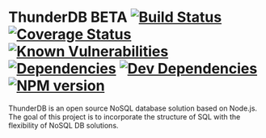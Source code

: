 # ThunderDB BETA [![Build Status](https://travis-ci.org/rrainn/thunderdb.svg?branch=master)](https://travis-ci.org/rrainn/thunderdb) [![Coverage Status](https://coveralls.io/repos/github/rrainn/thunderdb/badge.svg?branch=master)](https://coveralls.io/github/rrainn/thunderdb?branch=master) [![Known Vulnerabilities](https://snyk.io/test/github/rrainn/thunderdb/badge.svg)](https://snyk.io/test/github/rrainn/thunderdb) [![Dependencies](https://david-dm.org/rrainn/thunderdb.svg)](https://david-dm.org/rrainn/thunderdb) [![Dev Dependencies](https://david-dm.org/rrainn/thunderdb/dev-status.svg)](https://david-dm.org/rrainn/thunderdb?type=dev) [![NPM version](https://badge.fury.io/js/thunderdb.svg)](http://badge.fury.io/js/thunderdb) 

ThunderDB is an open source NoSQL database solution based on Node.js. The goal of this project is to incorporate the structure of SQL with the flexibility of NoSQL DB solutions.

